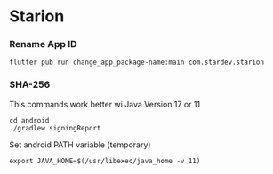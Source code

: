 # Starion

### Rename App ID

```
flutter pub run change_app_package-name:main com.stardev.starion
```


### SHA-256

This commands work better wi Java Version 17 or 11

```
cd android
./gradlew signingReport
```

Set android PATH variable (temporary)

```
export JAVA_HOME=$(/usr/libexec/java_home -v 11)
```